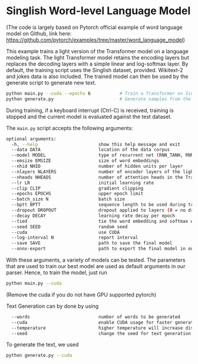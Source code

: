 # Singlish Word-level Language Model

(The code is largely based on Pytorch official example of word language model on Github, link here: https://github.com/pytorch/examples/tree/master/word_language_model)

This example trains a light version of the Transformer model on a language modeling task. The light Transformer model retains the encoding layers but replaces the decoding layers with a simple linear and log-softmax layer. 
By default, the training script uses the Singlish dataset, provided.
Wikitext-2 and jokes data is also included. 
The trained model can then be used by the generate script to generate new text.

```bash 
python main.py --cuda --epochs 6           # Train a Transformer on Singlish with CUDA with 6 epochs
python generate.py                         # Generate samples from the trained LSTM model.

```

During training, if a keyboard interrupt (Ctrl-C) is received,
training is stopped and the current model is evaluated against the test dataset.

The `main.py` script accepts the following arguments:

```bash
optional arguments:
  -h, --help                       show this help message and exit
  --data DATA                      location of the data corpus
  --model MODEL                    type of recurrent net (RNN_TANH, RNN_RELU, LSTM, GRU, Transformer)
  --emsize EMSIZE                  size of word embeddings
  --nhid NHID                      number of hidden units per layer
  --nlayers NLAYERS                number of encoder layers of the light Transformer model
  --nheads NHEADS                  number of attention heads in the Transformer encoding layer 
  --lr LR                          initial learning rate
  --clip CLIP                      gradient clipping
  --epochs EPOCHS                  upper epoch limit
  --batch_size N                   batch size 
  --bptt BPTT                      sequence length to be used during training 
  --dropout DROPOUT                dropout applied to layers (0 = no dropout)
  --decay DECAY                    learning rate decay per epoch
  --tied                           tie the word embedding and softmax weights (only for GRU or LSTM)
  --seed SEED                      random seed
  --cuda                           use CUDA
  --log-interval N                 report interval
  --save SAVE                      path to save the final model
  --onnx-export                    path to export the final model in onnx format
```

With these arguments, a variety of models can be tested. The parameters that are used to train our best model are used as default arguments in our parser. Hence, to train the model, just run 

```bash
python main.py --cuda 
```
(Remove the cuda if you do not have GPU supported pytorch)

Text Generation can by done by using 

```bash
  --words                          number of words to be generated  
  --cuda                           enable CUDA usage for faster generation 
  --temperature                    higher temperature will increase diversity, default = '1.0'  
  --seed                           change the seed for text generation 
```
To generate the text, we used 

```bash
python generate.py --cuda 
```